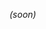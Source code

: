 
<!-- Parking will be available in the parking lot outside of SEEC on Discovery Drive. Be sure to follow directions on the signs indicating where you can park. An attendant will be providing parking from **7:00AM to 9:30AM** on Saturday (see green star for their location). If you plan on arriving later than 9:30AM with a car, please let us know by sending an email to [contact@hackcu.org](mailto:contact@hackcu.org). Once the attendant has provided you with a parking pass, you can go in and out parking on the designated areas (on green in the map).

![SEEC Parking](/assets/img/res/parking.png) -->
_(soon)_